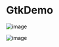 # GtkDemo

![image](https://user-images.githubusercontent.com/7091194/162745018-6d65d873-f4a3-4db8-be71-9fd766013d25.png|width=300px)

![image](https://user-images.githubusercontent.com/7091194/162901915-0eb7ebaa-d201-49dd-8f6e-aacb060d89c4.png|width=300px)

